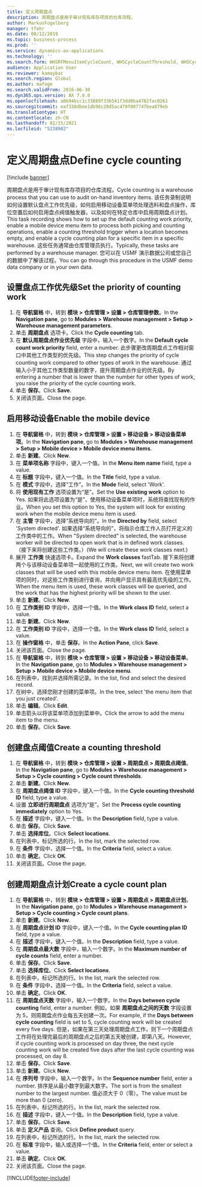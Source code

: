 ```yaml
---
title: 定义周期盘点
description: 周期盘点是用于审计现有库存项目的仓库流程。
author: MarkusFogelberg
manager: tfehr
ms.date: 08/12/2019
ms.topic: business-process
ms.prod: ''
ms.service: dynamics-ax-applications
ms.technology: ''
ms.search.form: WHSRFMenuItemCycleCount, WHSCycleCountThreshold, WHSCycleCountPlan, WHSCycleCountPlanListPage, WHSParameters, WHSRFMenu, WHSRFMenuItem
audience: Application User
ms.reviewer: kamaybac
ms.search.region: Global
ms.author: mafoge
ms.search.validFrom: 2016-06-30
ms.dyn365.ops.version: AX 7.0.0
ms.openlocfilehash: a0b94bcc1c33889f336541f3dd8ba4782fac0261
ms.sourcegitcommit: eaf330dbee1db96c20d5ac479f007747bea079eb
ms.translationtype: HT
ms.contentlocale: zh-CN
ms.lasthandoff: 02/15/2021
ms.locfileid: "5238982"
---
```

# <a name="define-cycle-counting"></a><span data-ttu-id="abb2b-103">定义周期盘点</span><span class="sxs-lookup"><span data-stu-id="abb2b-103">Define cycle counting</span></span> 

[!include [banner](../../includes/banner.md)]

<span data-ttu-id="abb2b-104">周期盘点是用于审计现有库存项目的仓库流程。</span><span class="sxs-lookup"><span data-stu-id="abb2b-104">Cycle counting is a warehouse process that you can use to audit on-hand inventory items.</span></span> <span data-ttu-id="abb2b-105">该任务录制说明如何设置默认盘点工作优先级，如何启用移动设备菜单项处理选料和盘点操作，库位空置后如何启用盘点阀值触发器，以及如何在特定仓库中启用周期盘点计划。</span><span class="sxs-lookup"><span data-stu-id="abb2b-105">This task recording shows how to set up the default counting work priority, enable a mobile device menu item to process both picking and counting operations, enable a counting threshold trigger when a location becomes empty, and enable a cycle counting plan for a specific item in a specific warehouse.</span></span> <span data-ttu-id="abb2b-106">这些任务通常由仓库管理员执行。</span><span class="sxs-lookup"><span data-stu-id="abb2b-106">Typically, these tasks are performed by a warehouse manager.</span></span> <span data-ttu-id="abb2b-107">您可以在 USMF 演示数据公司或您自己的数据中了解该过程。</span><span class="sxs-lookup"><span data-stu-id="abb2b-107">You can go through this procedure in the USMF demo data company or in your own data.</span></span>


## <a name="set-the-priority-of-counting-work"></a><span data-ttu-id="abb2b-108">设置盘点工作优先级</span><span class="sxs-lookup"><span data-stu-id="abb2b-108">Set the priority of counting work</span></span>
1. <span data-ttu-id="abb2b-109">在 **导航窗格** 中，转到 **模块 > 仓库管理 > 设置 > 仓库管理参数**。</span><span class="sxs-lookup"><span data-stu-id="abb2b-109">In the **Navigation pane**, go to **Modules > Warehouse management > Setup > Warehouse management parameters**.</span></span>
2. <span data-ttu-id="abb2b-110">单击 **周期盘点** 选项卡。</span><span class="sxs-lookup"><span data-stu-id="abb2b-110">Click the **Cycle counting** tab.</span></span>
3. <span data-ttu-id="abb2b-111">在 **默认周期盘点作业优先级** 字段中，输入一个数字。</span><span class="sxs-lookup"><span data-stu-id="abb2b-111">In the **Default cycle count work priority** field, enter a number.</span></span> <span data-ttu-id="abb2b-112">此步骤更改周期盘点工作相对窗口中其他工作类型的优先级。</span><span class="sxs-lookup"><span data-stu-id="abb2b-112">This step changes the priority of cycle counting work compared to other types of work in the warehouse.</span></span> <span data-ttu-id="abb2b-113">通过输入小于其他工作类型数量的数字，提升周期盘点作业的优先级。</span><span class="sxs-lookup"><span data-stu-id="abb2b-113">By entering a number that is lower than the number for other types of work, you raise the priority of the cycle counting work.</span></span>  
4. <span data-ttu-id="abb2b-114">单击 **保存**。</span><span class="sxs-lookup"><span data-stu-id="abb2b-114">Click **Save**.</span></span>
5. <span data-ttu-id="abb2b-115">关闭该页面。</span><span class="sxs-lookup"><span data-stu-id="abb2b-115">Close the page.</span></span>

## <a name="enable-the-mobile-device"></a><span data-ttu-id="abb2b-116">启用移动设备</span><span class="sxs-lookup"><span data-stu-id="abb2b-116">Enable the mobile device</span></span>
1. <span data-ttu-id="abb2b-117">在 **导航窗格** 中，转到 **模块 > 仓库管理 > 设置 > 移动设备 > 移动设备菜单项**。</span><span class="sxs-lookup"><span data-stu-id="abb2b-117">In the **Navigation pane**, go to **Modules > Warehouse management > Setup > Mobile device > Mobile device menu items**.</span></span>
2. <span data-ttu-id="abb2b-118">单击 **新建**。</span><span class="sxs-lookup"><span data-stu-id="abb2b-118">Click **New**.</span></span>
3. <span data-ttu-id="abb2b-119">在 **菜单项名称** 字段中，键入一个值。</span><span class="sxs-lookup"><span data-stu-id="abb2b-119">In the **Menu item name** field, type a value.</span></span>
4. <span data-ttu-id="abb2b-120">在 **标题** 字段中，键入一个值。</span><span class="sxs-lookup"><span data-stu-id="abb2b-120">In the **Title** field, type a value.</span></span>
5. <span data-ttu-id="abb2b-121">在 **模式** 字段中，选择“工作”。</span><span class="sxs-lookup"><span data-stu-id="abb2b-121">In the **Mode** field, select 'Work'.</span></span>
6. <span data-ttu-id="abb2b-122">将 **使用现有工作** 选项设置为“是”。</span><span class="sxs-lookup"><span data-stu-id="abb2b-122">Set the **Use existing work** option to Yes.</span></span> <span data-ttu-id="abb2b-123">如果将此选项设置为“是”，使用移动设备菜单项时，系统将查找现有的作业。</span><span class="sxs-lookup"><span data-stu-id="abb2b-123">When you set this option to Yes, the system will look for existing work when the mobile device menu item is used.</span></span>  
7. <span data-ttu-id="abb2b-124">在 **主管** 字段中，选择“系统导向的”。</span><span class="sxs-lookup"><span data-stu-id="abb2b-124">In the **Directed by** field, select 'System directed'.</span></span> <span data-ttu-id="abb2b-125">如果选择“系统导向的”，将指示仓库工作人员打开定义的工作类中的工作。</span><span class="sxs-lookup"><span data-stu-id="abb2b-125">When "System directed" is selected, the warehouse worker will be directed to open work that is in defined work classes.</span></span> <span data-ttu-id="abb2b-126">（接下来将创建这些工作类。）</span><span class="sxs-lookup"><span data-stu-id="abb2b-126">(We will create these work classes next.)</span></span>  
8. <span data-ttu-id="abb2b-127">展开 **工作类** 快速选项卡。</span><span class="sxs-lookup"><span data-stu-id="abb2b-127">Expand the **Work classes** fastTab.</span></span> <span data-ttu-id="abb2b-128">接下来将创建两个与该移动设备菜单项一起使用的工作类。</span><span class="sxs-lookup"><span data-stu-id="abb2b-128">Next, we will create two work classes that will be used with this mobile device menu item.</span></span> <span data-ttu-id="abb2b-129">在使用菜单项的同时，对这些工作类别进行查询，并向用户显示具有最高优先级的工作。</span><span class="sxs-lookup"><span data-stu-id="abb2b-129">When the menu item is used, these work classes will be queried, and the work that has the highest priority will be shown to the user.</span></span>  
9. <span data-ttu-id="abb2b-130">单击 **新建**。</span><span class="sxs-lookup"><span data-stu-id="abb2b-130">Click **New**.</span></span>
10. <span data-ttu-id="abb2b-131">在 **工作类别 ID** 字段中，选择一个值。</span><span class="sxs-lookup"><span data-stu-id="abb2b-131">In the **Work class ID** field, select a value.</span></span>
11. <span data-ttu-id="abb2b-132">单击 **新建**。</span><span class="sxs-lookup"><span data-stu-id="abb2b-132">Click **New**.</span></span>
12. <span data-ttu-id="abb2b-133">在 **工作类别 ID** 字段中，选择一个值。</span><span class="sxs-lookup"><span data-stu-id="abb2b-133">In the **Work class ID** field, select a value.</span></span>
13. <span data-ttu-id="abb2b-134">在 **操作窗格** 中，单击 **保存**。</span><span class="sxs-lookup"><span data-stu-id="abb2b-134">In the **Action Pane**, click **Save**.</span></span>
14. <span data-ttu-id="abb2b-135">关闭该页面。</span><span class="sxs-lookup"><span data-stu-id="abb2b-135">Close the page.</span></span>
15. <span data-ttu-id="abb2b-136">在 **导航窗格** 中，转到 **模块 > 仓库管理 > 设置 > 移动设备 > 移动设备菜单**。</span><span class="sxs-lookup"><span data-stu-id="abb2b-136">In the **Navigation pane**, go to **Modules > Warehouse management > Setup > Mobile device > Mobile device menu**.</span></span>
16. <span data-ttu-id="abb2b-137">在列表中，找到并选择所需记录。</span><span class="sxs-lookup"><span data-stu-id="abb2b-137">In the list, find and select the desired record.</span></span>
17. <span data-ttu-id="abb2b-138">在树中，选择您刚才创建的菜单项。</span><span class="sxs-lookup"><span data-stu-id="abb2b-138">In the tree, select 'the menu item that you just created'.</span></span>
18. <span data-ttu-id="abb2b-139">单击 **编辑**。</span><span class="sxs-lookup"><span data-stu-id="abb2b-139">Click **Edit**.</span></span>
19. <span data-ttu-id="abb2b-140">单击箭头以将该菜单项添加到菜单中。</span><span class="sxs-lookup"><span data-stu-id="abb2b-140">Click the arrow to add the menu item to the menu.</span></span>
20. <span data-ttu-id="abb2b-141">单击 **保存**。</span><span class="sxs-lookup"><span data-stu-id="abb2b-141">Click **Save**.</span></span>

## <a name="create-a-counting-threshold"></a><span data-ttu-id="abb2b-142">创建盘点阈值</span><span class="sxs-lookup"><span data-stu-id="abb2b-142">Create a counting threshold</span></span>
1. <span data-ttu-id="abb2b-143">在 **导航窗格** 中，转到 **模块 > 仓库管理 > 设置 > 周期盘点 > 周期盘点阈值**。</span><span class="sxs-lookup"><span data-stu-id="abb2b-143">In the **Navigation pane**, go to **Modules > Warehouse management > Setup > Cycle counting > Cycle count thresholds**.</span></span>
2. <span data-ttu-id="abb2b-144">单击 **新建**。</span><span class="sxs-lookup"><span data-stu-id="abb2b-144">Click **New**.</span></span>
3. <span data-ttu-id="abb2b-145">在 **周期盘点阈值 ID** 字段中，键入一个值。</span><span class="sxs-lookup"><span data-stu-id="abb2b-145">In the **Cycle counting threshold ID** field, type a value.</span></span>
4. <span data-ttu-id="abb2b-146">设置 **立即进行周期盘点** 选项为“是”。</span><span class="sxs-lookup"><span data-stu-id="abb2b-146">Set the **Process cycle counting immediately** option to Yes.</span></span>
5. <span data-ttu-id="abb2b-147">在 **描述** 字段中，键入一个值。</span><span class="sxs-lookup"><span data-stu-id="abb2b-147">In the **Description** field, type a value.</span></span>
6. <span data-ttu-id="abb2b-148">单击 **保存**。</span><span class="sxs-lookup"><span data-stu-id="abb2b-148">Click **Save**.</span></span>
7. <span data-ttu-id="abb2b-149">单击 **选择库位**。</span><span class="sxs-lookup"><span data-stu-id="abb2b-149">Click **Select locations**.</span></span>
8. <span data-ttu-id="abb2b-150">在列表中，标记所选的行。</span><span class="sxs-lookup"><span data-stu-id="abb2b-150">In the list, mark the selected row.</span></span>
9. <span data-ttu-id="abb2b-151">在 **条件** 字段中，选择一个值。</span><span class="sxs-lookup"><span data-stu-id="abb2b-151">In the **Criteria** field, select a value.</span></span>
10. <span data-ttu-id="abb2b-152">单击 **确定**。</span><span class="sxs-lookup"><span data-stu-id="abb2b-152">Click **OK**.</span></span>
11. <span data-ttu-id="abb2b-153">关闭该页面。</span><span class="sxs-lookup"><span data-stu-id="abb2b-153">Close the page.</span></span>

## <a name="create-a-cycle-count-plan"></a><span data-ttu-id="abb2b-154">创建周期盘点计划</span><span class="sxs-lookup"><span data-stu-id="abb2b-154">Create a cycle count plan</span></span>
1. <span data-ttu-id="abb2b-155">在 **导航窗格** 中，转到 **模块 > 仓库管理 > 设置 > 周期盘点 > 周期盘点计划**。</span><span class="sxs-lookup"><span data-stu-id="abb2b-155">In the **Navigation pane**, go to **Modules > Warehouse management > Setup > Cycle counting > Cycle count plans**.</span></span>
2. <span data-ttu-id="abb2b-156">单击 **新建**。</span><span class="sxs-lookup"><span data-stu-id="abb2b-156">Click **New**.</span></span>
3. <span data-ttu-id="abb2b-157">在 **周期盘点计划 ID** 字段中，键入一个值。</span><span class="sxs-lookup"><span data-stu-id="abb2b-157">In the **Cycle counting plan ID** field, type a value.</span></span>
4. <span data-ttu-id="abb2b-158">在 **描述** 字段中，键入一个值。</span><span class="sxs-lookup"><span data-stu-id="abb2b-158">In the **Description** field, type a value.</span></span>
5. <span data-ttu-id="abb2b-159">在 **周期盘点最大数** 字段中，输入一个数字。</span><span class="sxs-lookup"><span data-stu-id="abb2b-159">In the **Maximum number of cycle counts** field, enter a number.</span></span>
6. <span data-ttu-id="abb2b-160">单击 **保存**。</span><span class="sxs-lookup"><span data-stu-id="abb2b-160">Click **Save**.</span></span>
7. <span data-ttu-id="abb2b-161">单击 **选择库位**。</span><span class="sxs-lookup"><span data-stu-id="abb2b-161">Click **Select locations**.</span></span>
8. <span data-ttu-id="abb2b-162">在列表中，标记所选的行。</span><span class="sxs-lookup"><span data-stu-id="abb2b-162">In the list, mark the selected row.</span></span>
9. <span data-ttu-id="abb2b-163">在 **条件** 字段中，选择一个值。</span><span class="sxs-lookup"><span data-stu-id="abb2b-163">In the **Criteria** field, select a value.</span></span>
10. <span data-ttu-id="abb2b-164">单击 **确定**。</span><span class="sxs-lookup"><span data-stu-id="abb2b-164">Click **OK**.</span></span>
11. <span data-ttu-id="abb2b-165">在 **周期盘点天数** 字段中，输入一个数字。</span><span class="sxs-lookup"><span data-stu-id="abb2b-165">In the **Days between cycle counting** field, enter a number.</span></span> <span data-ttu-id="abb2b-166">例如，如果 **周期盘点之间的天数** 字段设置为 5，则周期盘点作业每五天创建一次。</span><span class="sxs-lookup"><span data-stu-id="abb2b-166">For example, if the **Days between cycle counting** field is set to 5, cycle counting work will be created every five days.</span></span> <span data-ttu-id="abb2b-167">但是，如果在第三天处理周期盘点工作，则下一个周期盘点工作将在处理完最后的周期盘点之后的第五天被创建，即第八天。</span><span class="sxs-lookup"><span data-stu-id="abb2b-167">However, if cycle counting work is processed on day three, the next cycle counting work will be created five days after the last cycle counting was processed, on day 8.</span></span>  
12. <span data-ttu-id="abb2b-168">单击 **保存**。</span><span class="sxs-lookup"><span data-stu-id="abb2b-168">Click **Save**.</span></span>
13. <span data-ttu-id="abb2b-169">单击 **新建**。</span><span class="sxs-lookup"><span data-stu-id="abb2b-169">Click **New**.</span></span>
14. <span data-ttu-id="abb2b-170">在 **序列号** 字段中，输入一个数字。</span><span class="sxs-lookup"><span data-stu-id="abb2b-170">In the **Sequence number** field, enter a number.</span></span> <span data-ttu-id="abb2b-171">排序是从最小数字到最大数字。</span><span class="sxs-lookup"><span data-stu-id="abb2b-171">The sort is from the smallest number to the largest number.</span></span> <span data-ttu-id="abb2b-172">值必须大于 0（零）。</span><span class="sxs-lookup"><span data-stu-id="abb2b-172">The value must be more than 0 (zero).</span></span>  
15. <span data-ttu-id="abb2b-173">在列表中，标记所选的行。</span><span class="sxs-lookup"><span data-stu-id="abb2b-173">In the list, mark the selected row.</span></span>
16. <span data-ttu-id="abb2b-174">在 **描述** 字段中，键入一个值。</span><span class="sxs-lookup"><span data-stu-id="abb2b-174">In the **Description** field, type a value.</span></span>
17. <span data-ttu-id="abb2b-175">单击 **保存**。</span><span class="sxs-lookup"><span data-stu-id="abb2b-175">Click **Save**.</span></span>
18. <span data-ttu-id="abb2b-176">单击 **定义产品** 查询。</span><span class="sxs-lookup"><span data-stu-id="abb2b-176">Click **Define product** query.</span></span>
19. <span data-ttu-id="abb2b-177">在列表中，标记所选的行。</span><span class="sxs-lookup"><span data-stu-id="abb2b-177">In the list, mark the selected row.</span></span>
20. <span data-ttu-id="abb2b-178">在 **标准** 字段中，输入或选择一个值。</span><span class="sxs-lookup"><span data-stu-id="abb2b-178">In the **Criteria** field, enter or select a value.</span></span>
21. <span data-ttu-id="abb2b-179">单击 **确定**。</span><span class="sxs-lookup"><span data-stu-id="abb2b-179">Click **OK**.</span></span>
22. <span data-ttu-id="abb2b-180">关闭该页面。</span><span class="sxs-lookup"><span data-stu-id="abb2b-180">Close the page.</span></span>



[!INCLUDE[footer-include](../../../includes/footer-banner.md)]